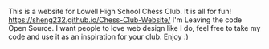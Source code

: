 This is a website for Lowell High School Chess Club. It is all for fun!
https://sheng232.github.io/Chess-Club-Website/
I'm Leaving the code Open Source. I want people to love web design like I do, feel free to take my code and use it as an inspiration for your club. Enjoy :)
